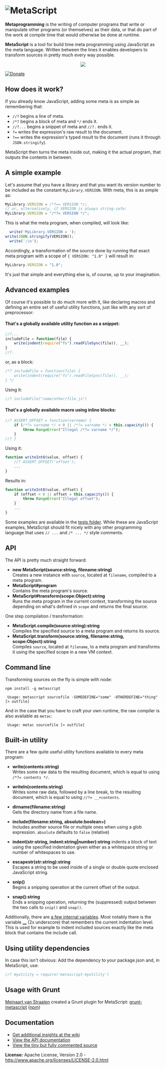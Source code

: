 ![MetaScript](https://raw.github.com/dcodeIO/MetaScript/master/MetaScript.png)
==============================================================================

**Metaprogramming** is the writing of computer programs that write or manipulate other programs (or themselves) as their
data, or that do part of the work at compile time that would otherwise be done at runtime.

**MetaScript** is a tool for build time meta programming using JavaScript as the meta language. Written between the
lines it enables developers to transform sources in pretty much every way possible.

<p align="center">
    <img src="https://raw.github.com/dcodeIO/MetaScript/master/example.jpg" />
</p>

[![Donate](https://raw.githubusercontent.com/dcodeIO/MetaScript/master/donate.png)](https://www.paypal.com/cgi-bin/webscr?cmd=_donations&business=info%40code-emitter.com&item_name=Open%20Source%3A%20MetaScript)

How does it work?
-----------------
If you already know JavaScript, adding some meta is as simple as remembering that:

* `//?` begins a line of meta.
* `/*?` begins a block of meta and `*/` ends it.
* `//?...` begins a snippet of meta and `//?.` ends it.
* `?=` writes the expression's raw result to the document.
* `?==` writes the expression's typed result to the document (runs it through `JSON.stringify`).

MetaScript then turns the meta inside out, making it the actual program, that outputs the contents in between.

A simple example
----------------
Let's assume that you have a library and that you want its version number to be included as the constant
`MyLibrary.VERSION`. With meta, this is as simple as:

```js
MyLibrary.VERSION = /*?== VERSION */;
// or, alternatively, if VERSION is always string-safe:
MyLibrary.VERSION = "/*?= VERSION */";
```

This is what the meta program, when compiled, will look like:

```js
  write('MyLibrary.VERSION = ');
write(JSON.stringify(VERSION));
  write(';\n');
```

Accordingly, a transformation of the source done by running that exact meta program with a scope of `{ VERSION: "1.0" }`
will result in:

```js
MyLibrary.VERSION = "1.0";
```

It's just that simple and everything else is, of course, up to your imagination.

Advanced examples
-----------------
Of course it's possible to do much more with it, like declaring macros and defining an entire set of useful utility
functions, just like with any sort of preprocessor:

#### That's a globally available utility function as a snippet:

```js
//?...
includeFile = function(file) {
    write(indent(require("fs").readFileSync(file)), __);
}
//?.
```

or, as a block:

```js
/*? includeFile = function(file) {
    write(indent(require("fs").readFileSync(file)), __);
} */
```

Using it:

```js
//? includeFile("some/other/file.js")
```

#### That's a globally available macro using inline blocks:

```js
//? ASSERT_OFFSET = function(varname) {
    if (/*?= varname */ < 0 || /*?= varname */ > this.capacity()) {
        throw RangeError("Illegal /*?= varname */");
    }
//? }
```

Using it:

```js
function writeInt8(value, offset) {
    //? ASSERT_OFFSET('offset');
    ...
}
```

Results in:

```js
function writeInt8(value, offset) {
    if (offset < 0 || offset > this.capacity()) {
        throw RangeError("Illegal offset");
    }
    ...
}
```

Some examples are available in the [tests folder](https://github.com/dcodeIO/MetaScript/tree/master/tests). While
these are JavaScript examples, MetaScript should fit nicely with any other programming language that uses `// ...` and
`/* ... */` style comments.

API
---
The API is pretty much straight forward:

* **new MetaScript(source:string, filename:string)**  
  Creates a new instance with `source`, located at `filename`, compiled to a meta program.
* **MetaScript#program**  
  Contains the meta program's source.
* **MetaScript#transform(scope:Object):string**  
  Runs the meta program in the current context, transforming the source depending on what's defined in `scope` and
  returns the final source.
  
One step compilation / transformation:

* **MetaScript.compile(source:string):string**  
  Compiles the specified source to a meta program and returns its source.
* **MetaScript.transform(source:string, filename:string, scope:Object):string**  
  Compiles `source`, located at `filename`, to a meta program and transforms it using the specified scope in a new VM
  context.

Command line
------------
Transforming sources on the fly is simple with node:

`npm install -g metascript`

```
 Usage: metascript sourcefile -SOMEDEFINE="some" -OTHERDEFINE="thing" [> outfile]
```

And in the case that you have to craft your own runtime, the raw compiler is also available as `metac`:

```
 Usage: metac sourcefile [> outfile]
```

Built-in utility
----------------
There are a few quite useful utility functions available to every meta program:

* **write(contents:string)**  
  Writes some raw data to the resulting document, which is equal to using `/*?= contents */`.
  
* **writeln(contents:string)**  
  Writes some raw data, followed by a line break, to the resulting document, which is equal to using `//?= __+contents`.
  
* **dirname(filename:string)**  
  Gets the directory name from a file name.
  
* **include(filename:string, absolute:boolean=)**  
  Includes another source file or multiple ones when using a glob expression. `absolute` defaults to `false` (relative)
  
* **indent(str:string, indent:string|number):string** indents a block of text using the specified indentation given
  either as a whitespace string or number of whitespaces to use.
  
* **escapestr(str:string):string**  
  Escapes a string to be used inside of a single or double quote enclosed JavaScript string.
  
* **snip()**  
  Begins a snipping operation at the current offset of the output.
  
* **snap():string**  
  Ends a snipping operation, returning the (suppressed) output between the two calls to `snip()` and `snap()`.
  
Additionally, there are [a few internal variables](https://github.com/dcodeIO/MetaScript/wiki#other-__-prefixed-variables).
Most notably there is the variable [__](https://github.com/dcodeIO/MetaScript/wiki#the-__-variable) (2x underscore) that
remembers the current indentation level. This is used for example to indent included sources exactly like the meta block
that contains the include call.

Using utility dependencies
--------------------------
In case this isn't obvious: Add the dependency to your package.json and, in MetaScript, use:
```js
//? myutility = require('metascript-myutility')
```

Usage with Grunt
----------------
[Meinaart van Straalen](https://github.com/meinaart) created a Grunt plugin for MetaScript:
[grunt-metascript](https://github.com/meinaart/grunt-metascript) ([npm](https://www.npmjs.org/package/grunt-metascript))

Documentation
-------------
* [Get additional insights at the wiki](https://github.com/dcodeIO/MetaScript/wiki)
* [View the API documentation](http://htmlpreview.github.io/?https://raw.githubusercontent.com/dcodeIO/MetaScript/master/docs/index.html)
* [View the tiny but fully commented source](https://github.com/dcodeIO/MetaScript/blob/master/MetaScript.js)

**License:** Apache License, Version 2.0 - http://www.apache.org/licenses/LICENSE-2.0.html
